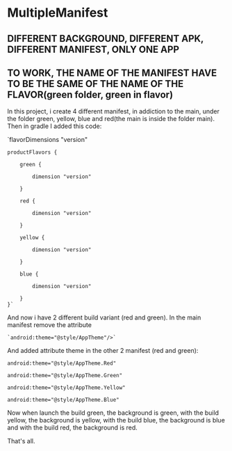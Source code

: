 # MultipleManifest
## DIFFERENT BACKGROUND, DIFFERENT APK, DIFFERENT MANIFEST, ONLY ONE APP

## TO WORK, THE NAME OF THE MANIFEST HAVE TO BE THE SAME OF THE NAME OF THE FLAVOR(green folder, green in flavor)

In this project, i create 4 different manifest, in addiction to the main, under the folder green, yellow, blue and red(the main is inside the folder main).
Then in gradle I added this code: 

`flavorDimensions "version"

    productFlavors {
    
        green {
        
            dimension "version"
            
        }
        
        red {
        
            dimension "version"
            
        }
        
        yellow {
        
            dimension "version"
            
        }
        
        blue {
        
            dimension "version"
            
        }
    }`
   
   And now i have 2 different build variant (red and green).
   In the main manifest remove the attribute 
   
    `android:theme="@style/AppTheme"/>`
    
   And added attribute theme in the other 2 manifest (red and green):
    
   `android:theme="@style/AppTheme.Red"`
   
   `android:theme="@style/AppTheme.Green"`
   
   `android:theme="@style/AppTheme.Yellow"`
   
   `android:theme="@style/AppTheme.Blue"`
   
   Now when launch the build green, the background is green, with the build yellow, the background is yellow, with the build blue, the background is blue and with the build red, the background is red.
   
   That's all.
